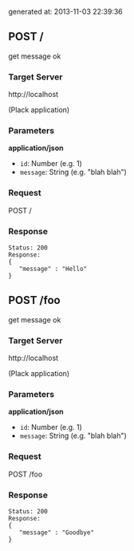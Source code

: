 generated at: 2013-11-03 22:39:36

## POST /

get message ok

### Target Server

http://localhost

(Plack application)

### Parameters

__application/json__

- `id`: Number (e.g. 1)
- `message`: String (e.g. "blah blah")

### Request

POST /

### Response

```
Status: 200
Response:
{
   "message" : "Hello"
}

```

## POST /foo

get message ok

### Target Server

http://localhost

(Plack application)

### Parameters

__application/json__

- `id`: Number (e.g. 1)
- `message`: String (e.g. "blah blah")

### Request

POST /foo

### Response

```
Status: 200
Response:
{
   "message" : "Goodbye"
}

```

